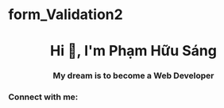 # form_Validation2
<h1 align="center">Hi 👋, I'm Phạm Hữu Sáng</h1>
<h3 align="center">My dream is to become a Web Developer</h3>

<h3 align="left">Connect with me:</h3>
<p align="left">
</p>

